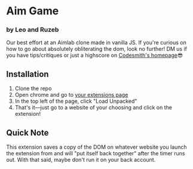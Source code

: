 # Aim Game

### by Leo and Ruzeb

Our best effort at an Aimlab clone made in vanilla JS.
If you're curious on how to go about absolutely obliterating the dom, look no further!
DM us if you have tips/critiques or just a highscore on [Codesmith's homepage](https://codesmith.io/)😎

## Installation

1. Clone the repo
2. Open chrome and go to [your extensions page](chrome://extensions/)
3. In the top left of the page, click "Load Unpacked"
4. That's it—just go to a website of your choosing and click on the extension!

## Quick Note

This extension saves a copy of the DOM on whatever website you launch the extension from and will "put itself back together" after the timer runs out. With that said, maybe don't run it on your back account.
